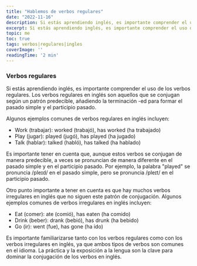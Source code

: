 ```yaml
---
title: "Hablemos de verbos regulares" 
date: "2022-11-16"
description: Si estás aprendiendo inglés, es importante comprender el uso de los verbos regulares...
excerpt: Si estás aprendiendo inglés, es importante comprender el uso de los verbos regulares...
topic: me
toc: true
tags: verbos|regulares|ingles
coverImage: ''
readingTime: '2 min'
---
```


### Verbos regulares
 
 
Si estás aprendiendo inglés, es importante comprender el uso de los verbos regulares. Los verbos regulares en inglés son aquellos que se conjugan según un patrón predecible, añadiendo la terminación -ed para formar el pasado simple y el participio pasado.

Algunos ejemplos comunes de verbos regulares en inglés incluyen:

- Work (trabajar): worked (trabajó), has worked (ha trabajado)
- Play (jugar): played (jugó), has played (ha jugado)
- Talk (hablar): talked (habló), has talked (ha hablado)

Es importante tener en cuenta que, aunque estos verbos se conjugan de manera predecible, a veces se pronuncian de manera diferente en el pasado simple y en el participio pasado. Por ejemplo, la palabra "played" se pronuncia /pleɪd/ en el pasado simple, pero se pronuncia /pleɪt/ en el participio pasado.

Otro punto importante a tener en cuenta es que hay muchos verbos irregulares en inglés que no siguen este patrón de conjugación. Algunos ejemplos comunes de verbos irregulares en inglés incluyen:

- Eat (comer): ate (comió), has eaten (ha comido)
- Drink (beber): drank (bebió), has drunk (ha bebido)
- Go (ir): went (fue), has gone (ha ido)

Es importante familiarizarse tanto con los verbos regulares como con los verbos irregulares en inglés, ya que ambos tipos de verbos son comunes en el idioma. La práctica y la exposición a la lengua son la clave para dominar la conjugación de los verbos en inglés.